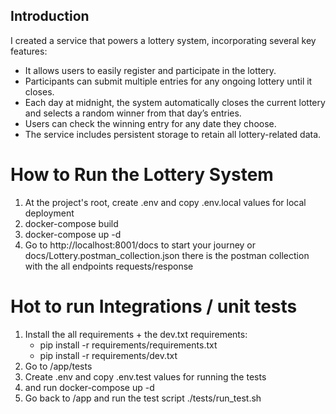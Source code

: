 ## Introduction

I created a service that powers a lottery system, incorporating several key features:
- It allows users to easily register and participate in the lottery.
- Participants can submit multiple entries for any ongoing lottery until it closes.
- Each day at midnight, the system automatically closes the current lottery and selects a random winner from that day’s entries.
- Users can check the winning entry for any date they choose.
- The service includes persistent storage to retain all lottery-related data.

# How to Run the Lottery System

1. At the project's root, create .env and copy .env.local values for local deployment
2. docker-compose build
3. docker-compose up -d
4. Go to http://localhost:8001/docs to start your journey or docs/Lottery.postman_collection.json there is the postman collection with the all endpoints requests/response


# Hot to run Integrations / unit tests
1. Install the all requirements + the dev.txt requirements:
    - pip install -r requirements/requirements.txt
    - pip install -r requirements/dev.txt
2. Go to /app/tests
3. Create .env and copy .env.test values for running the tests
4. and run docker-compose up -d
5. Go back to /app and run the test script ./tests/run_test.sh

